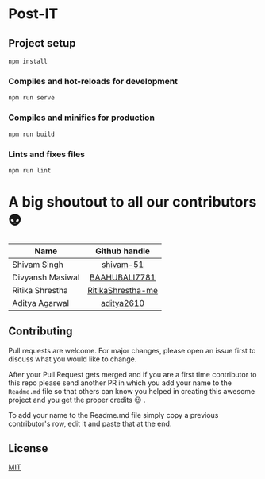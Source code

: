 # Post-IT

## Project setup
```
npm install
```

### Compiles and hot-reloads for development
```
npm run serve
```

### Compiles and minifies for production
```
npm run build
```

### Lints and fixes files
```
npm run lint
```

# A big shoutout to all our contributors :alien:
| Name          | Github handle |
| ------------- |:-------------:|
| Shivam Singh  | [shivam-51](https://github.com/shivam-51/)    |
| Divyansh Masiwal| [BAAHUBALI7781](https://github.com/BAAHUBALI7781/)  |
| Ritika Shrestha |  [RitikaShrestha-me](https://github.com/RitikaShrestha-me)  |
| Aditya Agarwal  | [aditya2610](https://github.com/aditya2610/)    |



## Contributing
Pull requests are welcome. For major changes, please open an issue first to discuss what you would like to change.

After your Pull Request gets merged and if you are a first time contributor to this repo please send another PR in which you add your name to the `Readme.md` file so that others can know you helped in creating this awesome project and you get the proper credits :wink: .

To add your name to the Readme.md file simply copy a previous contributor's row, edit it and paste that at the end.

## License
[MIT](https://choosealicense.com/licenses/mit/)
